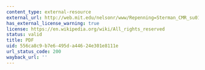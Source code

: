 ```yaml
---
content_type: external-resource
external_url: http://web.mit.edu/nelsonr/www/Repenning=Sterman_CMR_su01_.pdf
has_external_license_warning: true
license: https://en.wikipedia.org/wiki/All_rights_reserved
status: valid
title: PDF
uid: 556ca8c9-b7e6-495d-a446-24e301e8111e
url_status_code: 200
wayback_url: ''
---
```

